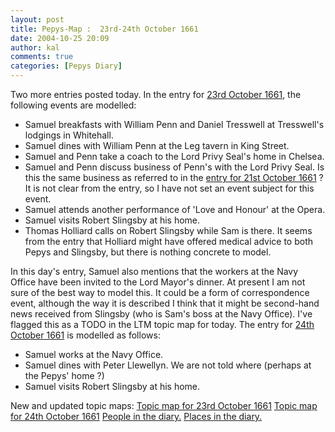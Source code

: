 ```yaml
---
layout: post
title: Pepys-Map :  23rd-24th October 1661
date: 2004-10-25 20:09
author: kal
comments: true
categories: [Pepys Diary]
---
```

Two more entries posted today.
In the entry for <a href="http://www.pepysdiary.com/archive/1661/10/23/index.php">23rd October 1661</a>, the following events are modelled:
<ul><li>Samuel breakfasts with William Penn and Daniel Tresswell at Tresswell's lodgings in Whitehall.</li>
<li>Samuel dines with William Penn at the Leg tavern in King Street.</li>
<li>Samuel and Penn take a coach to the Lord Privy Seal's home in Chelsea.</li>
<li>Samuel and Penn discuss business of Penn's with the Lord Privy Seal. Is this the same business as referred to in the <a href="http://www.techquila.com/blog/archives/000125.html">entry for 21st October 1661</a> ? It is not clear from the entry, so I have not set an event subject for this event.</li>
<li>Samuel attends another performance of 'Love and Honour' at the Opera.</li>
<li>Samuel visits Robert Slingsby at his home.</li>
<li>Thomas Holliard calls on Robert Slingsby while Sam is there. It seems from the entry that Holliard might have offered medical advice to both Pepys and Slingsby, but there is nothing concrete to model.</li>
</ul>
In this day's entry, Samuel also mentions that the workers at the Navy Office have been invited to the Lord Mayor's dinner. At present I am not sure of the best way to model this. It could be a form of correspondence event, although the way it is described I think that it might be second-hand news received from Slingsby (who is Sam's boss at the Navy Office). I've flagged this as a TODO in the LTM topic map for today.
The entry for <a href="http://www.pepysdiary.com/archive/1661/10/24/index.php">24th October 1661</a> is modelled as follows:
<ul><li>Samuel works at the Navy Office.</li>
<li>Samuel dines with Peter Llewellyn. We are not told where (perhaps at the Pepys' home ?)</li>
<li>Samuel visits Robert Slingsby at his home.</li>
</ul>

<!--more-->
New and updated topic maps:
<a href="http://www.techquila.com/blog/archives/16611023.ltm">Topic map for 23rd October 1661</a>
<a href="http://www.techquila.com/blog/archives/16611024.ltm">Topic map for 24th October 1661</a>
<a href="http://www.techquila.com/blog/archives/pepys-diary-people.ltm">People in the diary.</a>
<a href="http://www.techquila.com/blog/archives/pepys-diary-places.ltm">Places in the diary.</a>

